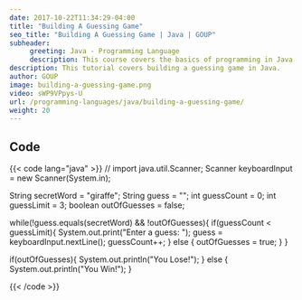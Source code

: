 ```yaml
---
date: 2017-10-22T11:34:29-04:00
title: "Building A Guessing Game"
seo_title: "Building A Guessing Game | Java | GOUP"
subheader:
     greeting: Java - Programming Language
     description: This course covers the basics of programming in Java. Work your way through the videos/articles and I'll teach you everything you need to know to start your programming journey!
description: This tutorial covers building a guessing game in Java.
author: GOUP
image: building-a-guessing-game.png
video: sWP9VPpys-U
url: /programming-languages/java/building-a-guessing-game/
weight: 20
---
```


## Code

{{< code lang="java" >}}
// import java.util.Scanner;
Scanner keyboardInput = new Scanner(System.in);

String secretWord = "giraffe";
String guess = "";
int guessCount = 0;
int guessLimit = 3;
boolean outOfGuesses = false;

while(!guess.equals(secretWord) && !outOfGuesses){
     if(guessCount < guessLimit){
          System.out.print("Enter a guess: ");
          guess = keyboardInput.nextLine();
          guessCount++;
     } else {
          outOfGuesses = true;
     }
}

if(outOfGuesses){
     System.out.println("You Lose!");
} else {
     System.out.println("You Win!");
}

{{< /code >}}